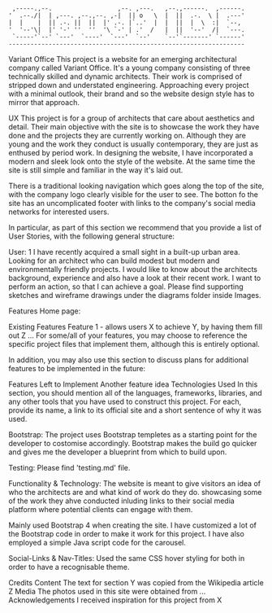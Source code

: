      ,-----.,--.                  ,--. ,---.   ,--.,------.  ,------.
    '  .--./|  | ,---. ,--.,--. ,-|  || o   \  |  ||  .-.  \ |  .---'
    |  |    |  || .-. ||  ||  |' .-. |`..'  |  |  ||  |  \  :|  `--, 
    '  '--'\|  |' '-' ''  ''  '\ `-' | .'  /   |  ||  '--'  /|  `---.
     `-----'`--' `---'  `----'  `---'  `--'    `--'`-------' `------'
    ----------------------------------------------------------------- 
Variant Office
This project is a website for an emerging architectural company called Variant Office. 
It's a young company consisting of three technically skilled and dynamic architects. Their work is comprised of stripped down 
and understated engineering. Approaching every project with a minimal outlook, their brand and so the website design style 
has to mirror that approach.


UX
This project is for a group of architects that care about aesthetics and detail. Their main objective with the site is to 
showcase the work they have done and the projects they are currently working on. Although they are young and the work they 
conduct is usually contemporary, they are just as enthused by period work. In designing the website, I have incorporated a modern and 
sleek look onto the style of the website. At the same time the site is still simple and familiar in the way it's laid out. 

There is a traditional looking navigation which goes along the top of the site, with the company logo clearly visible for the user
to see. The botton fo the site has an uncomplicated footer with links to the company's social media networks for interested users.

In particular, as part of this section we recommend that you provide a list of User Stories, with the following general structure:

User: 1
I have recently acquired a small sight in a built-up urban area. Looking for an architect who can build modest but modern and
environmentally friendly projects. I would like to know about the architects background, experience and also have a look at their 
recent work. I want to perform an action, so that I can achieve a goal. Please find supporting sketches and wireframe drawings 
under the diagrams folder inside Images.


Features
Home page:

Existing Features
Feature 1 - allows users X to achieve Y, by having them fill out Z
...
For some/all of your features, you may choose to reference the specific project files that implement them, 
although this is entirely optional.

In addition, you may also use this section to discuss plans for additional features to be implemented in the future:

Features Left to Implement
Another feature idea
Technologies Used
In this section, you should mention all of the languages, frameworks, libraries, and any other tools 
that you have used to construct this project. For each, provide its name, a link to its official site 
and a short sentence of why it was used.

Bootstrap:
The project uses Bootstrap templetes as a starting point for the developer to costomise accordingly.
Bootstrap makes the build go quicker and gives me the developer a blueprint from which to build upon.


Testing:
Please find 'testing.md' file.

Functionality & Technology:
The website is meant to give visitors an idea of who the architects are and what kind of work do they do.
showcasing some of the work they ahve conducted inluding links to their social media platform where 
potential clients can engage with them. 

Mainly used Bootstrap 4 when creating the site. I have customized a lot of the Bootstrap code
in order to make it work for this project. I have also employed a simple Java script code for the carousel.




Social-Links & Nav-Titles:
Used the same CSS hover styling for both in order to have a recognisable theme.


Credits
Content
The text for section Y was copied from the Wikipedia article Z
Media
The photos used in this site were obtained from ...
Acknowledgements
I received inspiration for this project from X


